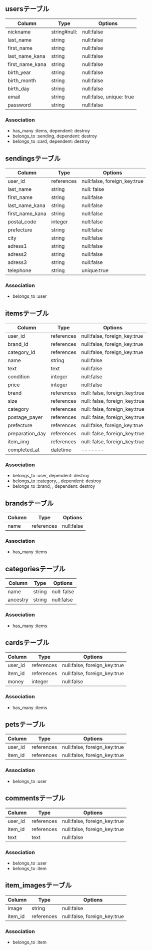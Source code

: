 ## usersテーブル

|Column|Type|Options|
|------|----|-------|
|nickname|string¥null:|null:false|
|last_name|string|null:false|
|first_name|string|null:false|
|last_name_kana|string|null:false|
|first_name_kana|string|null:false|
|birth_year|string|null:false|
|birth_month|string|null:false|
|birth_day|string|null:false|
|email|string|null:false, unique: true|
|password|string|null:false|


### Association
- has_many :items, dependent: destroy
- belongs_to :sending, dependent: destroy
- belongs_to :card, dependent: destroy


## sendingsテーブル

|Column|Type|Options|
|------|----|-------|
|user_id|references|null:false, foreign_key:true|
|last_name|string|null: false|
|first_name|string|null:false|
|last_name_kana|string|null:false|
|first_name_kana|string|null:false|
|postal_code|integer|null:false|
|prefecture|string|null:false|
|city|string|null:false|
|adress1|string|null:false|
|adress2|string|null:false|
|adress3|string|null:false|
|telephone|string|unique:true|

### Association
- belongs_to :user


## itemsテーブル

|Column|Type|Options|
|------|----|-------|
|user_id|references|null:false, foreign_key:true|
|brand_id|references|null:false, foreign_key:true|
|category_id|references|null:false, foreign_key:true|
|name|string|null:false|
|text|text|null:false|
|condition|integer|null:false|
|price|integer|null:false|
|brand|references|null: false, foreign_key:true|
|size|references|null: false, foreign_key:true|
|category|references|null: false, foreign_key:true|
|postage_payer|references|null: false, foreign_key:true|
|prefecture|references|null:false, foreign_key:true|
|preparation_day|references|null: false, foreign_key:true|
|item_img|references|null: false, foreign_key:true|
|completed_at|datetime|-------|


### Association
- belongs_to :user, dependent: destroy
- belongs_to :category, , dependent: destroy
- belongs_to :brand, , dependent: destroy


## brandsテーブル

|Column|Type|Options|
|------|----|-------|
|name|references|null:false|

### Association
- has_many :items


## categoriesテーブル
|Column|Type|Options|
|------|----|-------|
|name|string|null: false|
|ancestry|string|null:false|

### Association
- has_many :items


## cardsテーブル
|Column|Type|Options|
|------|----|-------|
|user_id|references|null:false, foreign_key:true|
|item_id|references|null:false, foreign_key:true|
|money|integer|null:false|

### Association
- has_many :items


## petsテーブル
|Column|Type|Options|
|------|----|-------|
|user_id|references|null:false, foreign_key:true|
|item_id|references|null:false, foreign_key:true|

### Association
- belongs_to :user

## commentsテーブル
|Column|Type|Options|
|------|----|-------|
|user_id|references|null:false, foreign_key:true|
|item_id|references|null:false, foreign_key:true|
|text|text|null:false|

### Association
- belongs_to :user
- belongs_to :item

## item_imagesテーブル
|Column|Type|Options|
|------|----|-------|
|image|string|null:false|
|item_id|references|null:false, foreign_key:true|

### Association
- belongs_to :item